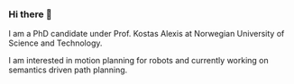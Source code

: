### Hi there 👋

I am a PhD candidate under Prof. Kostas Alexis at Norwegian University of Science and Technology.

I am interested in motion planning for robots and currently working on semantics driven path planning.

<!--
**MihirDharmadhikari/MihirDharmadhikari** is a ✨ _special_ ✨ repository because its `README.md` (this file) appears on your GitHub profile.

Here are some ideas to get you started:

- 🔭 I’m currently working on ...
- 🌱 I’m currently learning ...
- 👯 I’m looking to collaborate on ...
- 🤔 I’m looking for help with ...
- 💬 Ask me about ...
- 📫 How to reach me: ...
- 😄 Pronouns: ...
- ⚡ Fun fact: ...
-->
